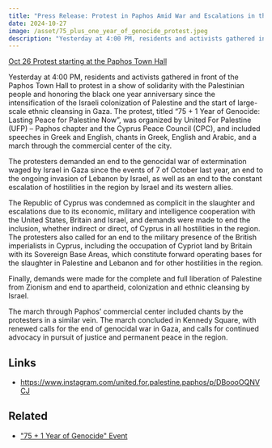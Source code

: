 ```yaml
---
title: "Press Release: Protest in Paphos Amid War and Escalations in the Region"
date: 2024-10-27
image: /asset/75_plus_one_year_of_genocide_protest.jpeg
description: "Yesterday at 4:00 PM, residents and activists gathered in front of the Paphos Town Hall to protest in a show of solidarity with the Palestinian people and honoring the black one year anniversary since the intensification of the Israeli colonization of Palestine and the start of large-scale ethnic cleansing in Gaza. The protest, titled “75 + 1 Year of Genocide: Lasting Peace for Palestine Now”, was organized by United For Palestine (UFP) – Paphos chapter and the Cyprus Peace Council (CPC), and included speeches in Greek and English, chants in Greek, English and Arabic, and a march through the commercial center of the city."
---
```


[Oct 26 Protest starting at the Paphos Town Hall](/asset/75_plus_one_year_of_genocide_protest.jpeg)

Yesterday at 4:00 PM, residents and activists gathered in front of the Paphos Town Hall to protest in a show of solidarity with the Palestinian people and honoring the black one year anniversary since the intensification of the Israeli colonization of Palestine and the start of large-scale ethnic cleansing in Gaza. The protest, titled “75 + 1 Year of Genocide: Lasting Peace for Palestine Now”, was organized by United For Palestine (UFP) – Paphos chapter and the Cyprus Peace Council (CPC), and included speeches in Greek and English, chants in Greek, English and Arabic, and a march through the commercial center of the city.

The protesters demanded an end to the genocidal war of extermination waged by Israel in Gaza since the events of 7 of October last year, an end to the ongoing invasion of Lebanon by Israel, as well as an end to the constant escalation of hostilities in the region by Israel and its western allies.

The Republic of Cyprus was condemned as complicit in the slaughter and escalations due to its economic, military and intelligence cooperation with the United States, Britain and Israel, and demands were made to end the inclusion, whether indirect or direct, of Cyprus in all hostilities in the region. The protesters also called for an end to the military presence of the British imperialists in Cyprus, including the occupation of Cypriot land by Britain with its Sovereign Base Areas, which constitute forward operating bases for the slaughter in Palestine and Lebanon and for other hostilities in the region.

Finally, demands were made for the complete and full liberation of Palestine from Zionism and end to apartheid, colonization and ethnic cleansing by Israel.

The march through Paphos’ commercial center included chants by the protesters in a similar vein. The march concluded in Kennedy Square, with renewed calls for the end of genocidal war in Gaza, and calls for continued advocacy in pursuit of justice and permanent peace in the region.

## Links

- https://www.instagram.com/united.for.palestine.paphos/p/DBoooOQNVCJ

## Related

- ["75 + 1 Year of Genocide" Event](/en/event/75_plus_1_year_of_genocide_paphos/)
